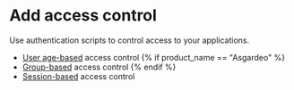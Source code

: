 # Add access control

Use authentication scripts to control access to your applications.

- [User age-based]({{base_path}}/guides/authentication/conditional-auth/user-age-based-template/) access control
{% if product_name == "Asgardeo" %}
- [Group-based]({{base_path}}/guides/authentication/conditional-auth/group-based-template-access-control/) access control
{% endif %}
- [Session-based]({{base_path}}/guides/authentication/conditional-auth/concurrent-session-based-template/) access control